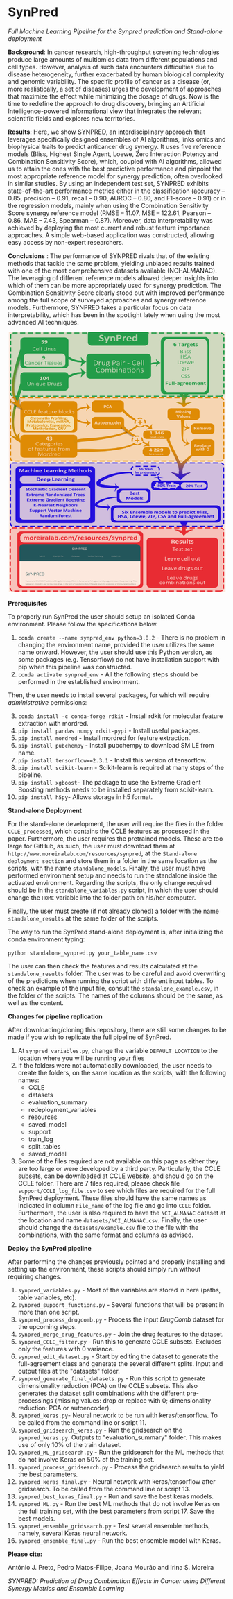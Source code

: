 # SynPred
*Full Machine Learning Pipeline for the Synpred prediction and Stand-alone deployment*
<p>
<b>Background</b>: In cancer research, high-throughput screening technologies produce large amounts of multiomics data from different populations and cell types. However, analysis of such data encounters difficulties due to disease heterogeneity, further exacerbated by human biological complexity and genomic variability. The specific profile of cancer as a disease (or, more realistically, a set of diseases) urges the development of approaches that maximize the effect while minimizing the dosage of drugs. Now is the time to redefine the approach to drug discovery, bringing an Artificial Intelligence-powered informational view that integrates the relevant scientific fields and explores new territories.
</p>
<p>
<b>Results</b>: Here, we show SYNPRED, an interdisciplinary approach that leverages specifically designed ensembles of AI algorithms, links omics and biophysical traits to predict anticancer drug synergy. It uses five reference models (Bliss, Highest Single Agent, Loewe, Zero Interaction Potency and Combination Sensitivity Score), which, coupled with AI algorithms, allowed us to attain the ones with the best predictive performance and pinpoint the most appropriate reference model for synergy prediction, often overlooked in similar studies. By using an independent test set, SYNPRED exhibits state-of-the-art performance metrics either in the classification (accuracy – 0.85, precision – 0.91, recall – 0.90, AUROC – 0.80, and F1-score - 0.91) or in the regression models, mainly when using the Combination Sensitivity Score synergy reference model (RMSE – 11.07, MSE – 122.61, Pearson – 0.86, MAE – 7.43, Spearman – 0.87). Moreover, data interpretability was achieved by deploying the most current and robust feature importance approaches. A simple web-based application was constructed, allowing easy access by non-expert researchers.
</p>
<p>
<b>Conclusions</b> : The performance of SYNPRED rivals that of the existing methods that tackle the same problem, yielding unbiased results trained with one of the most comprehensive datasets available (NCI-ALMANAC). The leveraging of different reference models allowed deeper insights into which of them can be more appropriately used for synergy prediction. The Combination Sensitivity Score clearly stood out with improved performance among the full scope of surveyed approaches and synergy reference models. Furthermore, SYNPRED takes a particular focus on data interpretability, which has been in the spotlight lately when using the most advanced AI techniques. 
</p>
<p align="center">
<img src="graphical_abstract.png" alt="drawing" width="500" height ="600"/>
</p>


**Prerequisites**

To properly run SynPred the user should setup an isolated Conda environment. Please follow the specifications below.
1. `conda create --name synpred_env python=3.8.2` - There is no problem in changing the environment name, provided the user utilizes the same name onward. However, the user should use this Python version, as some packages (e.g. Tensorflow) do not have installation support with pip when this pipeline was constructed. 
2. `conda activate synpred_env` - All the following steps should be performed in the established environment. 

Then, the user needs to install several packages, for which will require *administrative* permissions:

3. `conda install -c conda-forge rdkit` - Install rdkit for molecular feature extraction with mordred.
4. `pip install pandas numpy rdkit-pypi` - Install useful packages.
5. `pip install mordred` - Install mordred for feature extraction.
6. `pip install pubchempy` - Install pubchempy to download SMILE from name.
7. `pip install tensorflow==2.3.1` - Install this version of tensorflow.
8. `pip install scikit-learn` - Scikit-learn is required at many steps of the pipeline. 
9. `pip install xgboost`- The package to use the Extreme Gradient Boosting methods needs to be installed separately from scikit-learn.
10. `pip install h5py`- Allows storage in h5 format.

**Stand-alone Deployment**

For the stand-alone development, the user will require the files in the folder `CCLE_processed`, which contains the CCLE features as processed in the paper. Furthermore, the user requires the pretrained models. These are too large for GitHub, as such, the user must download them at `http://www.moreiralab.com/resources/synpred`, at the `Stand-alone deployment section` and store them in a folder in the same location as the scripts, with the name `standalone_models`. Finally, the user must have performed environment setup and needs to run the standalone inside the activated environment.
Regarding the scripts, the only change required should be in the `standalone_variables.py` script, in which the user should change the `HOME` variable into the folder path on his/her computer.

Finally, the user must create (if not already cloned) a folder with the name `standalone_results` at the same folder of the scripts. 

The way to run the SynPred stand-alone deployment is, after initializing the conda environment typing:

`python standalone_synpred.py your_table_name.csv`

The user can then check the features and results calculated at the `standalone_results` folder. The user was to be careful and avoid overwriting of the predictions when running the script with different input tables. To check an example of the input file, consult the `standalone_example.csv`, in the folder of the scripts. The names of the columns should be the same, as well as the content. 

**Changes for pipeline replication**

After downloading/cloning this repository, there are still some changes to be made if you wish to replicate the full pipeline of SynPred.
1. At `synpred_variables.py`, change the variable `DEFAULT_LOCATION` to the location where you will be running your files
2. If the folders were not automatically downloaded, the user needs to create the folders, on the same location as the scripts, with the following names:
	- CCLE
	- datasets
	- evaluation_summary
	- redeployment_variables
	- resources
	- saved_model
	- support
	- train_log
	- split_tables
	- saved_model
3. Some of the files required are not available on this page as either they are too large or were developed by a third party. Particularly, the CCLE subsets, can be downloaded at CCLE website, and should go on the CCLE folder. There are 7 files required, please check file `support/CCLE_log_file.csv` to see which files are required for the full SynPred deployment. These files should have the same names as indicated in column `File_name` of the log file and go into `CCLE` folder. Furthermore, the user is also required to have the `NCI_ALMANAC` dataset at the location and name `datasets/NCI_ALMANAC.csv`. Finally, the user should change the `datasets/example.csv` file to the file with the combinations, with the same format and columns as advised.

**Deploy the SynPred pipeline**

After performing the changes previously pointed and properly installing and setting up the environment, these scripts should simply run without requiring changes.
1. `synpred_variables.py` - Most of the variables are stored in here (paths, table variables, etc).
2. `synpred_support_functions.py` - Several functions that will be present in more than one script.
3. `synpred_process_drugcomb.py` - Process the input *DrugComb* dataset for the upcoming steps.
4. `synpred_merge_drug_features.py` - Join the drug features to the dataset.
5. `synpred_CCLE_filter.py` - Run this to generate CCLE subsets. Excludes only the features with 0 variance.
6. `synpred_edit_dataset.py` - Start by editing the dataset to generate the full-agreement class and generate the several different splits.
	Input and output files at the "datasets" folder.
7. `synpred_generate_final_datasets.py` - Run this script to generate dimensionality reduction (PCA) on the CCLE subsets. This also generates the dataset split combinations with the different pre-processings (missing values: drop or replace with 0; dimensionality reduction: PCA or autoencoder).
8. `synpred_keras.py`- Neural network to be run with keras/tensorflow. To be called from the command line or script 11.
9. `synpred_gridsearch_keras.py` - Run the gridsearch on the `synpred_keras.py`. Outputs to "evaluation_summary" folder. This makes use of only 10% of the train dataset.
10. `synpred_ML_gridsearch.py` - Run the gridsearch for the ML methods that do not involve Keras on 50% of the training set.
11. `synpred_process_gridsearch.py` - Process the gridsearch results to yield the best parameters.
12. `synpred_keras_final.py` - Neural network with keras/tensorflow after gridsearch. To be called from the command line or script 13.
13. `synpred_best_keras_final.py` - Run and save the best keras models.
14. `synpred_ML.py` - Run the best ML methods that do not involve Keras on the full training set, with the best parameters from script 17. Save the best models. 
15. `synpred_ensemble_gridsearch.py` - Test several ensemble methods, namely, several Keras neural network.
16. `synpred_ensemble_final.py` - Run the best ensemble model with Keras.

**Please cite:**

António J. Preto, Pedro Matos-Filipe, Joana Mourão and Irina S. Moreira

*SYNPRED: Prediction of Drug Combination Effects in Cancer using Different Synergy Metrics and Ensemble Learning*

